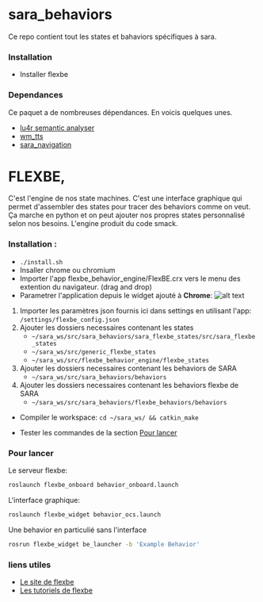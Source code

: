 # sara_behaviors
Ce repo contient tout les states et bahaviors spécifiques à sara.

### Installation
- Installer flexbe

### Dependances
Ce paquet a de nombreuses dépendances. En voicis quelques unes.
- [lu4r semantic analyser](https://drive.google.com/file/d/0BwncD7Fw45HYd3JfZEIyQ0FSMU0/view)
- [wm_tts](https://github.com/WalkingMachine/wm_tts)
- [sara_navigation](https://github.com/WalkingMachine/sara_navigation)


# FLEXBE,

C'est l'engine de nos state machines. C'est une interface graphique qui permet d'assembler des states pour tracer des behaviors comme on veut. Ça    marche en python et on peut ajouter nos propres states personnalisé selon nos besoins. L'engine produit du code smack.

### Installation :
- `./install.sh`
- Insaller chrome ou chromium
- Importer l'app flexbe_behavior_engine/FlexBE.crx vers le menu des extention du navigateur. (drag and drop)
- Parametrer l'application depuis le widget ajouté à **Chrome**:
![alt text](https://raw.githubusercontent.com/WalkingMachine/sara_behaviors/feature/installation_documentation/config_FlexBe.png "Logo Title Text 1")

1. Importer les paramètres json fournis ici dans settings en utilisant l'app: `/settings/flexbe_config.json`
2. Ajouter les dossiers necessaires contenant les states
    - `~/sara_ws/src/sara_behaviors/sara_flexbe_states/src/sara_flexbe_states`
    - `~/sara_ws/src/generic_flexbe_states`
    - `~/sara_ws/src/flexbe_behavior_engine/flexbe_states`
3. Ajouter les dossiers necessaires contenant les behaviors de SARA
    - `~/sara_ws/src/sara_behaviors/behaviors`
4. Ajouter les dossiers necessaires contenant les behaviors flexbe de SARA
    - `~/sara_ws/src/sara_behaviors/flexbe_behaviors/behaviors`

- Compiler le workspace: `cd ~/sara_ws/ && catkin_make`

- Tester les commandes de la section [Pour lancer](#pour-lancer)

### Pour lancer
Le serveur flexbe:
```sh
roslaunch flexbe_onboard behavior_onboard.launch
```
L'interface graphique:
```sh
roslaunch flexbe_widget behavior_ocs.launch
```
Une behavior en particulié sans l'interface
```sh
rosrun flexbe_widget be_launcher -b 'Example Behavior'
```
### liens utiles
- [Le site de flexbe](http://philserver.bplaced.net/fbe/index.php)
- [Les tutoriels de flexbe](http://wiki.ros.org/flexbe/Tutorials)
